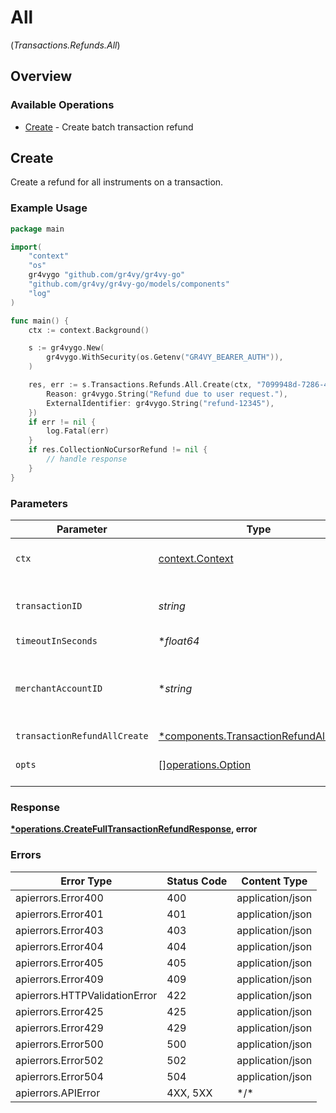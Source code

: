 # All
(*Transactions.Refunds.All*)

## Overview

### Available Operations

* [Create](#create) - Create batch transaction refund

## Create

Create a refund for all instruments on a transaction.

### Example Usage

```go
package main

import(
	"context"
	"os"
	gr4vygo "github.com/gr4vy/gr4vy-go"
	"github.com/gr4vy/gr4vy-go/models/components"
	"log"
)

func main() {
    ctx := context.Background()

    s := gr4vygo.New(
        gr4vygo.WithSecurity(os.Getenv("GR4VY_BEARER_AUTH")),
    )

    res, err := s.Transactions.Refunds.All.Create(ctx, "7099948d-7286-47e4-aad8-b68f7eb44591", nil, nil, &components.TransactionRefundAllCreate{
        Reason: gr4vygo.String("Refund due to user request."),
        ExternalIdentifier: gr4vygo.String("refund-12345"),
    })
    if err != nil {
        log.Fatal(err)
    }
    if res.CollectionNoCursorRefund != nil {
        // handle response
    }
}
```

### Parameters

| Parameter                                                                                       | Type                                                                                            | Required                                                                                        | Description                                                                                     | Example                                                                                         |
| ----------------------------------------------------------------------------------------------- | ----------------------------------------------------------------------------------------------- | ----------------------------------------------------------------------------------------------- | ----------------------------------------------------------------------------------------------- | ----------------------------------------------------------------------------------------------- |
| `ctx`                                                                                           | [context.Context](https://pkg.go.dev/context#Context)                                           | :heavy_check_mark:                                                                              | The context to use for the request.                                                             |                                                                                                 |
| `transactionID`                                                                                 | *string*                                                                                        | :heavy_check_mark:                                                                              | N/A                                                                                             | 7099948d-7286-47e4-aad8-b68f7eb44591                                                            |
| `timeoutInSeconds`                                                                              | **float64*                                                                                      | :heavy_minus_sign:                                                                              | N/A                                                                                             |                                                                                                 |
| `merchantAccountID`                                                                             | **string*                                                                                       | :heavy_minus_sign:                                                                              | The ID of the merchant account to use for this request.                                         |                                                                                                 |
| `transactionRefundAllCreate`                                                                    | [*components.TransactionRefundAllCreate](../../models/components/transactionrefundallcreate.md) | :heavy_minus_sign:                                                                              | N/A                                                                                             |                                                                                                 |
| `opts`                                                                                          | [][operations.Option](../../models/operations/option.md)                                        | :heavy_minus_sign:                                                                              | The options for this request.                                                                   |                                                                                                 |

### Response

**[*operations.CreateFullTransactionRefundResponse](../../models/operations/createfulltransactionrefundresponse.md), error**

### Errors

| Error Type                    | Status Code                   | Content Type                  |
| ----------------------------- | ----------------------------- | ----------------------------- |
| apierrors.Error400            | 400                           | application/json              |
| apierrors.Error401            | 401                           | application/json              |
| apierrors.Error403            | 403                           | application/json              |
| apierrors.Error404            | 404                           | application/json              |
| apierrors.Error405            | 405                           | application/json              |
| apierrors.Error409            | 409                           | application/json              |
| apierrors.HTTPValidationError | 422                           | application/json              |
| apierrors.Error425            | 425                           | application/json              |
| apierrors.Error429            | 429                           | application/json              |
| apierrors.Error500            | 500                           | application/json              |
| apierrors.Error502            | 502                           | application/json              |
| apierrors.Error504            | 504                           | application/json              |
| apierrors.APIError            | 4XX, 5XX                      | \*/\*                         |